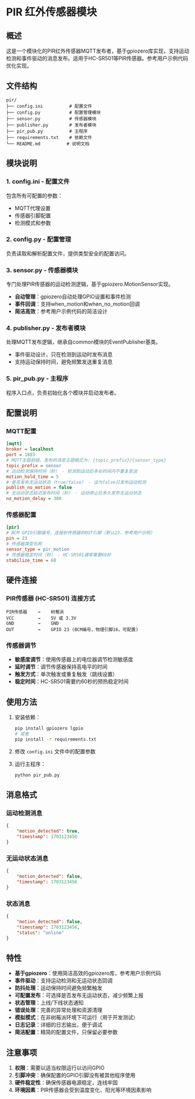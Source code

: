 # PIR 红外传感器模块

## 概述

这是一个模块化的PIR红外传感器MQTT发布者，基于gpiozero库实现，支持运动检测和事件驱动的消息发布。适用于HC-SR501等PIR传感器。参考用户示例代码优化实现。

## 文件结构

```
pir/
├── config.ini          # 配置文件
├── config.py           # 配置管理模块
├── sensor.py           # 传感器模块
├── publisher.py        # 发布者模块
├── pir_pub.py          # 主程序
├── requirements.txt    # 依赖文件
└── README.md          # 说明文档
```

## 模块说明

### 1. config.ini - 配置文件
包含所有可配置的参数：
- MQTT代理设置
- 传感器引脚配置
- 检测模式和参数

### 2. config.py - 配置管理
负责读取和解析配置文件，提供类型安全的配置访问。

### 3. sensor.py - 传感器模块
专门处理PIR传感器的运动检测逻辑，基于gpiozero.MotionSensor实现。
- **自动管理**：gpiozero自动处理GPIO设置和事件检测
- **事件回调**：支持when_motion和when_no_motion回调
- **简洁高效**：参考用户示例代码的简洁设计

### 4. publisher.py - 发布者模块
处理MQTT发布逻辑，继承自common模块的EventPublisher基类。
- 事件驱动设计，只在检测到运动时发布消息
- 支持运动保持时间，避免频繁发送重复消息

### 5. pir_pub.py - 主程序
程序入口点，负责初始化各个模块并启动发布者。

## 配置说明

### MQTT配置
```ini
[mqtt]
broker = localhost
port = 1883
# MQTT主题前缀，发布的消息主题格式为: {topic_prefix}/{sensor_type}
topic_prefix = sensor
# 运动检测保持时间（秒） - 检测到运动后多长时间内不重复发送
motion_hold_time = 5
# 是否发布无运动状态（true/false） - 设为false只发布运动检测
publish_no_motion = false
# 无运动状态延迟发布时间（秒） - 运动停止后多久发布无运动状态
no_motion_delay = 300
```

### 传感器配置
```ini
[pir]
# BCM GPIO引脚编号，连接到传感器的OUT引脚（默认23，参考用户示例）
pin = 23
# 传感器类型名称
sensor_type = pir_motion
# 传感器稳定时间（秒） - HC-SR501通常需要60秒
stabilize_time = 60
```

## 硬件连接

### PIR传感器 (HC-SR501) 连接方式
```
PIR传感器    →    树莓派
VCC         →    5V 或 3.3V
GND         →    GND
OUT         →    GPIO 23 (BCM编号，物理引脚16，可配置)
```

### 传感器调节
- **敏感度调节**：使用传感器上的电位器调节检测敏感度
- **延时调节**：调节传感器保持高电平的时间
- **触发方式**：单次触发或重复触发（跳线设置）
- **稳定时间**：HC-SR501需要约60秒的预热稳定时间

## 使用方法

1. 安装依赖：
   ```bash
   pip install gpiozero lgpio
   # 或者
   pip install -r requirements.txt
   ```

2. 修改 `config.ini` 文件中的配置参数

3. 运行主程序：
   ```bash
   python pir_pub.py
   ```

## 消息格式

### 运动检测消息
```json
{
    "motion_detected": true,
    "timestamp": 1703123456
}
```

### 无运动状态消息
```json
{
    "motion_detected": false,
    "timestamp": 1703123456
}
```

### 状态消息
```json
{
    "motion_detected": false,
    "timestamp": 1703123456,
    "status": "online"
}
```

## 特性

- **基于gpiozero**：使用简洁高效的gpiozero库，参考用户示例代码
- **事件驱动**：支持运动检测和无运动状态回调
- **防抖处理**：运动保持时间避免频繁触发
- **可配置发布**：可选择是否发布无运动状态，减少频繁上报
- **状态管理**：上线/下线状态通知
- **错误处理**：完善的异常处理和资源清理
- **模拟模式**：在非树莓派环境下可运行（用于开发测试）
- **日志记录**：详细的日志输出，便于调试
- **简洁配置**：精简的配置文件，只保留必要参数

## 注意事项

1. **权限**：需要以适当权限运行以访问GPIO
2. **引脚冲突**：确保配置的GPIO引脚没有被其他程序使用
3. **硬件稳定性**：确保传感器电源稳定，连线牢固
4. **环境因素**：PIR传感器会受到温度变化、阳光等环境因素影响